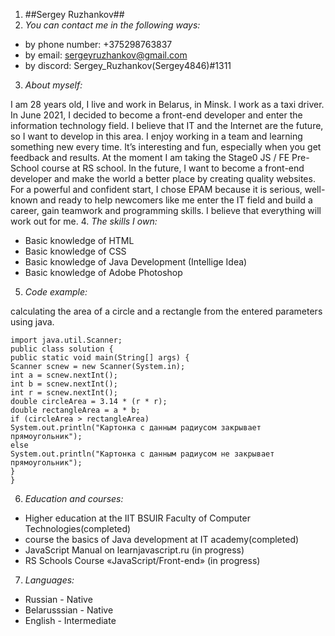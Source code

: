 1. ##Sergey Ruzhankov##
2. *You can contact me in the following ways:*
* by phone number: +375298763837
* by email: sergeyruzhankov@gmail.com
* by discord: Sergey_Ruzhankov(Sergey4846)#1311
3. *About myself:*

I am 28 years old, I live and work in Belarus, in Minsk. I work as a taxi driver. In June 2021, I decided to become a front-end developer and enter the information technology field. I believe that IT and the Internet are the future, so I want to develop in this area. I enjoy working in a team and learning something new every time. It’s interesting and fun, especially when you get feedback and results. At the moment I am taking the Stage0 JS / FE Pre-School course at RS school. In the future, I want to become a front-end developer and make the world a better place by creating quality websites. For a powerful and confident start, I chose EPAM because it is serious, well-known and ready to help newcomers like me enter the IT field and build a career, gain teamwork and programming skills. I believe that everything will work out for me.
4. *The skills I own:*
* Basic knowledge of HTML
* Basic knowledge of CSS
* Basic knowledge of Java Development (Intellige Idea)
* Basic knowledge of Adobe Photoshop
5. *Code example:*

calculating the area of ​​a circle and a rectangle from the entered parameters using java.

    import java.util.Scanner;
    public class solution {
    public static void main(String[] args) {
    Scanner scnew = new Scanner(System.in);
    int a = scnew.nextInt();
    int b = scnew.nextInt();
    int r = scnew.nextInt();
    double circleArea = 3.14 * (r * r);
    double rectangleArea = a * b;
    if (circleArea > rectangleArea)
    System.out.println("Картонка с данным радиусом закрывает прямоугольник");
    else
    System.out.println("Картонка с данным радиусом не закрывает прямоугольник");
    }
    } 
6. *Education and courses:*

* Higher education at the IIT BSUIR Faculty of Computer Technologies(completed)
* course the basics of Java development at IT academy(completed)
* JavaScript Manual on learnjavascript.ru (in progress)
* RS Schools Course «JavaScript/Front-end» (in progress)
7. *Languages:*
* Russian - Native
* Belarusssian - Native
* English - Intermediate 